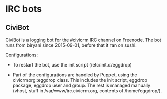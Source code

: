 # IRC bots

## CiviBot

CiviBot is a logging bot for the #civicrm IRC channel on Freenode.
The bot runs from biryani since 2015-09-01, before that it ran on sushi.

Configurations:

* To restart the bot, use the init script (/etc/init.d/eggdrop)

* Part of the configurations are handled by Puppet, using the civicrmorg::eggdrop class.
  This includes the init script, eggdrop package, eggdrop user and group.
  The rest is managed manually (vhost, stuff in /var/www/irc.civicrm.org, contents of /home/eggdrop/).
